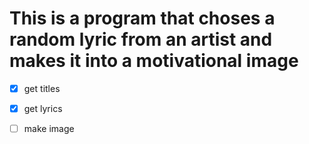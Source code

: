 # This is a program that choses a random lyric from an artist and makes it into a motivational image

- [x] get titles
- [x] get lyrics
- [ ] make image

